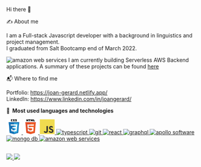 Hi there 👋

✍️ About me

I am a Full-stack Javascript developer with a background in linguistics and project management.<br> 
I graduated from Salt Bootcamp end of March 2022.<br>

<img src="https://img.icons8.com/color/48/000000/amazon-web-services.png" alt="amazon web services" width="30" height="30"/> I am currently building Serverless AWS Backend applications. A summary of these projects can be found [here](https://github.com/joan-gerard/AWS_Serverless_Projects)

📬 Where to find me

Portfolio: https://joan-gerard.netlify.app/<br>
LinkedIn: https://www.linkedin.com/in/joangerard/

<b>:brain: &nbsp;Most used languages and technologies</b></summary><br/>
<p align="left"> 
  <a href="https://www.w3schools.com/css/" target="_blank">  
     <img src="https://raw.githubusercontent.com/devicons/devicon/master/icons/css3/css3-original-wordmark.svg" alt="css3" width="40" height="40"/>
  </a> 
  <a href="https://www.w3.org/html/" target="_blank"> 
    <img src="https://raw.githubusercontent.com/devicons/devicon/master/icons/html5/html5-original-wordmark.svg" alt="html5" width="40" height="40"/> 
  </a> 
  <a href="https://developer.mozilla.org/en-US/docs/Web/JavaScript" target="_blank"> 
    <img src="https://raw.githubusercontent.com/devicons/devicon/master/icons/javascript/javascript-original.svg" alt="javascript" width="40" height="40"/> 
  </a> 
  <a>
    <a href="https://git-scm.com/" target="_blank"> 
    <img src="https://img.icons8.com/color/48/000000/typescript.png" alt="typescript" width="40" height="40"/>
  </a>
  <a href="https://git-scm.com/" target="_blank"> 
    <img src="https://www.vectorlogo.zone/logos/git-scm/git-scm-icon.svg" alt="git" width="40" height="40"/> 
  </a>
    <a href="https://git-scm.com/" target="_blank"> 
    <img src="https://user-images.githubusercontent.com/74309059/158705533-b174261d-5782-41ac-b8c8-ce7fb5da579c.png" alt="react"              width="40" height="40"/> 
    </a>
  </a>
  <a target="_blank" href="">
    <img src="https://img.icons8.com/color/48/000000/graphql.png" alt="graphql" width="40" height="40"/>
  </a>
  <a target="_blank" href="https://icons8.com/icon/ktSS1TBte4xa/apollo">
    <img src="https://img.icons8.com/color/48/000000/apollo.png" alt="apollo software" width="40" height="40"/>
  </a>
  <a target="_blank" href="https://icons8.com/icon/74402/mongodb">
  <img src="https://img.icons8.com/color/48/000000/mongodb.png" alt="mongo db" width="40" height="40"/>
  </a>
  <a target="_blank" href="https://img.icons8.com/color/48/000000/amazon-web-services.png">
  <img src="https://img.icons8.com/color/48/000000/amazon-web-services.png" alt="amazon web services" width="40" height="40"/>
  </a>

</p><br>


<div>
  <a href="https://github.com/joan-gerard">
    <img height="160em" src="https://github-readme-stats.vercel.app/api?username=joan-gerard&show_icons=true&theme=default&include_all_commits=true&count_private=true"/>
    <img height="160em" src="https://github-readme-stats.vercel.app/api/top-langs/?username=joan-gerard&layout=compact&langs_count=16&theme=default"/>
  </a>
</div>

